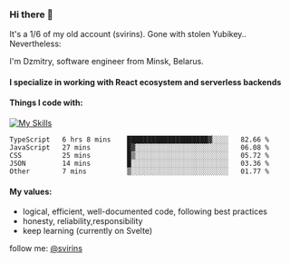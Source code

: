 ### Hi there 👋 

It's a 1/6 of my old account (svirins). Gone with stolen Yubikey.. Nevertheless:

<article class="markdown-body entry-content container-lg f5" itemprop="text">

I'm Dzmitry, software engineer from Minsk, Belarus. 

#### I specialize in working with React ecosystem and serverless backends

#### [](#things-i-code-with)Things I code with:
  
[![My Skills](https://skillicons.dev/icons?i=apollo,aws,docker,emotion,express,figma,firebase,js,gcp,graphql,jest,linux,mongodb,mysql,nextjs,postgres,prisma,react,supabase,tailwind,ts&perline=7)](https://skillicons.dev)

<!--START_SECTION:waka-->

```text
TypeScript   6 hrs 8 mins    ████████████████████▓░░░░   82.66 %
JavaScript   27 mins         █▓░░░░░░░░░░░░░░░░░░░░░░░   06.08 %
CSS          25 mins         █▒░░░░░░░░░░░░░░░░░░░░░░░   05.72 %
JSON         14 mins         █░░░░░░░░░░░░░░░░░░░░░░░░   03.36 %
Other        7 mins          ▒░░░░░░░░░░░░░░░░░░░░░░░░   01.77 %
```

<!--END_SECTION:waka-->

#### [](#my-values)My values:

*   logical, efficient, well-documented code, following best practices
*   honesty, reliability,responsibility
*   keep learning (currently on Svelte)
  
  

follow me: [@svirins](https://www.twitter.com/svirins)

</article>

